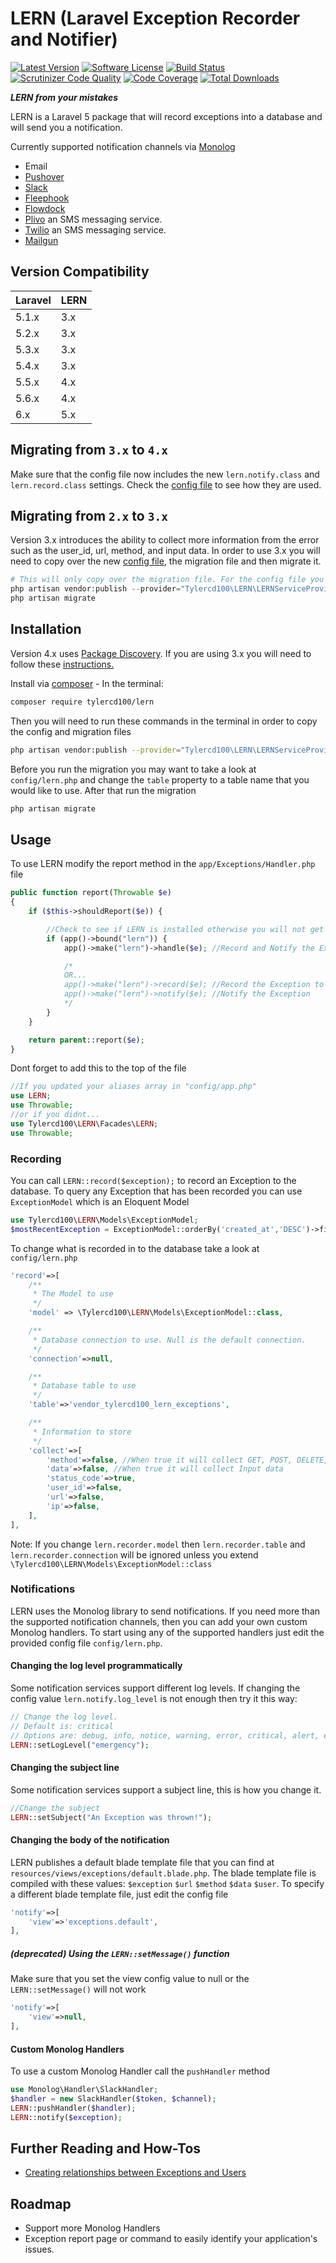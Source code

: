 # LERN (Laravel Exception Recorder and Notifier)
[![Latest Version](https://img.shields.io/github/release/tylercd100/lern.svg?style=flat-square)](https://github.com/tylercd100/lern/releases)
[![Software License](https://img.shields.io/badge/license-MIT-brightgreen.svg?style=flat-square)](LICENSE.md)
[![Build Status](https://travis-ci.org/tylercd100/lern.svg?branch=master)](https://travis-ci.org/tylercd100/lern)
[![Scrutinizer Code Quality](https://scrutinizer-ci.com/g/tylercd100/lern/badges/quality-score.png?b=master)](https://scrutinizer-ci.com/g/tylercd100/lern/?branch=master)
[![Code Coverage](https://scrutinizer-ci.com/g/tylercd100/lern/badges/coverage.png?b=master)](https://scrutinizer-ci.com/g/tylercd100/lern/?branch=master)
[![Total Downloads](https://img.shields.io/packagist/dt/tylercd100/lern.svg?style=flat-square)](https://packagist.org/packages/tylercd100/lern)

**_LERN from your mistakes_**

LERN is a Laravel 5 package that will record exceptions into a database and will send you a notification.

Currently supported notification channels via [Monolog](https://github.com/Seldaek/monolog)
- Email
- [Pushover](https://pushover.net/)
- [Slack](https://slack.com/)
- [Fleephook](https://fleep.io/)
- [Flowdock](https://www.flowdock.com/)
- [Plivo](https://www.plivo.com/) an SMS messaging service.
- [Twilio](https://www.twilio.com/) an SMS messaging service.
- [Mailgun](https://mailgun.com)

## Version Compatibility

 Laravel  | LERN
:---------|:----------
 5.1.x    | 3.x
 5.2.x    | 3.x
 5.3.x    | 3.x
 5.4.x    | 3.x
 5.5.x    | 4.x
 5.6.x    | 4.x
 6.x      | 5.x

## Migrating from `3.x` to `4.x`
Make sure that the config file now includes the new `lern.notify.class` and `lern.record.class` settings. Check the [config file](https://github.com/tylercd100/lern/blob/master/config/lern.php) to see how they are used.

## Migrating from `2.x` to `3.x`
Version 3.x introduces the ability to collect more information from the error such as the user_id, url, method, and input data. In order to use 3.x you will need to copy over the new [config file](https://github.com/tylercd100/lern/blob/master/config/lern.php), the migration file and then migrate it.
```php
# This will only copy over the migration file. For the config file you can either include the --force flag (Which will overwrite it) or copy it manually from github
php artisan vendor:publish --provider="Tylercd100\LERN\LERNServiceProvider"
php artisan migrate
```

## Installation

Version 4.x uses [Package Discovery](https://laravel.com/docs/5.5/packages#package-discovery). If you are using 3.x you will need to follow these [instructions.](https://github.com/tylercd100/lern/tree/3.8.2)

Install via [composer](https://getcomposer.org/) - In the terminal:
```bash
composer require tylercd100/lern
```

Then you will need to run these commands in the terminal in order to copy the config and migration files
```bash
php artisan vendor:publish --provider="Tylercd100\LERN\LERNServiceProvider"
```

Before you run the migration you may want to take a look at `config/lern.php` and change the `table` property to a table name that you would like to use. After that run the migration
```bash
php artisan migrate
```

## Usage
To use LERN modify the report method in the `app/Exceptions/Handler.php` file
```php
public function report(Throwable $e)
{
    if ($this->shouldReport($e)) {

    	//Check to see if LERN is installed otherwise you will not get an exception.
        if (app()->bound("lern")) {
            app()->make("lern")->handle($e); //Record and Notify the Exception

            /*
            OR...
            app()->make("lern")->record($e); //Record the Exception to the database
            app()->make("lern")->notify($e); //Notify the Exception
            */
        }
    }

    return parent::report($e);
}
```

Dont forget to add this to the top of the file
```php
//If you updated your aliases array in "config/app.php"
use LERN;
use Throwable;
//or if you didnt...
use Tylercd100\LERN\Facades\LERN;
use Throwable;
```

### Recording
You can call `LERN::record($exception);` to record an Exception to the database.
To query any Exception that has been recorded you can use `ExceptionModel` which is an Eloquent Model
```php
use Tylercd100\LERN\Models\ExceptionModel;
$mostRecentException = ExceptionModel::orderBy('created_at','DESC')->first();
```

To change what is recorded in to the database take a look at `config/lern.php`
```php
'record'=>[
    /**
     * The Model to use
     */
    'model' => \Tylercd100\LERN\Models\ExceptionModel::class,

    /**
     * Database connection to use. Null is the default connection.
     */
    'connection'=>null,

    /**
     * Database table to use
     */
    'table'=>'vendor_tylercd100_lern_exceptions',

    /**
     * Information to store
     */
	'collect'=>[
	    'method'=>false, //When true it will collect GET, POST, DELETE, PUT, etc...
	    'data'=>false, //When true it will collect Input data
	    'status_code'=>true,
	    'user_id'=>false,
	    'url'=>false,
        'ip'=>false,
	],
],
```
Note: If you change `lern.recorder.model` then `lern.recorder.table` and `lern.recorder.connection` will be ignored unless you extend `\Tylercd100\LERN\Models\ExceptionModel::class`

### Notifications
LERN uses the Monolog library to send notifications. If you need more than the supported notification channels, then you can add your own custom Monolog handlers. To start using any of the supported handlers just edit the provided config file `config/lern.php`.


#### Changing the log level programmatically
Some notification services support different log levels. If changing the config value `lern.notify.log_level` is not enough then try it this way:
```php
// Change the log level.
// Default is: critical
// Options are: debug, info, notice, warning, error, critical, alert, emergency
LERN::setLogLevel("emergency");
```

#### Changing the subject line
Some notification services support a subject line, this is how you change it.
```php
//Change the subject
LERN::setSubject("An Exception was thrown!");
```

#### Changing the body of the notification
LERN publishes a default blade template file that you can find at `resources/views/exceptions/default.blade.php`.
The blade template file is compiled with these values: `$exception` `$url` `$method` `$data` `$user`.
To specify a different blade template file, just edit the config file
```php
'notify'=>[
    'view'=>'exceptions.default',
],
```
##### (deprecated) Using the `LERN::setMessage()` function
Make sure that you set the view config value to null or the `LERN::setMessage()` will not work
```php
'notify'=>[
    'view'=>null,
],
```

#### Custom Monolog Handlers
To use a custom Monolog Handler call the `pushHandler` method
```php
use Monolog\Handler\SlackHandler;
$handler = new SlackHandler($token, $channel);
LERN::pushHandler($handler);
LERN::notify($exception);
```

## Further Reading and How-Tos
- [Creating relationships between Exceptions and Users](https://github.com/tylercd100/lern/wiki/Creating-relationships-between-exceptions-and-users)

## Roadmap
- Support more Monolog Handlers
- Exception report page or command to easily identify your application's issues.
